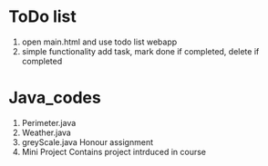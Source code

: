 # ToDo list
1. open main.html and use todo list webapp
2. simple functionality add task, mark done if completed, delete if completed

# Java_codes
1. Perimeter.java
2. Weather.java
3. greyScale.java Honour assignment
4. Mini Project Contains project intrduced in course
